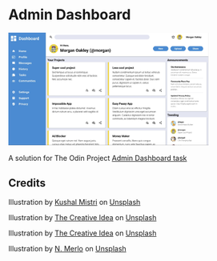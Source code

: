 # Admin Dashboard

<img src="screenshot.jpg" width="400"/>

A solution for The Odin Project [Admin Dashboard task](https://www.theodinproject.com/lessons/intermediate-html-and-css-admin-dashboard)

## Credits
Illustration by <a href="https://unsplash.com/@mistrigraphics?utm_content=creditCopyText&utm_medium=referral&utm_source=unsplash">Kushal Mistri</a> on <a href="https://unsplash.com/illustrations/a-cool-blue-cat-playing-a-guitar-Wu_WCJq1HvY?utm_content=creditCopyText&utm_medium=referral&utm_source=unsplash">Unsplash</a>

Illustration by <a href="https://unsplash.com/@thecreativeidea?utm_content=creditCopyText&utm_medium=referral&utm_source=unsplash">The Creative Idea</a> on <a href="https://unsplash.com/illustrations/a-brown-and-white-dog-sitting-down-with-its-tongue-out-ygsmi5ushr0?utm_content=creditCopyText&utm_medium=referral&utm_source=unsplash">Unsplash</a>

Illustration by <a href="https://unsplash.com/@thecreativeidea?utm_content=creditCopyText&utm_medium=referral&utm_source=unsplash">The Creative Idea</a> on <a href="https://unsplash.com/illustrations/a-cartoon-giraffe-standing-with-its-tongue-out-TLZ_OqgL5Iw?utm_content=creditCopyText&utm_medium=referral&utm_source=unsplash">Unsplash</a>

Illustration by <a href="https://unsplash.com/@merlo24?utm_content=creditCopyText&utm_medium=referral&utm_source=unsplash">N. Merlo</a> on <a href="https://unsplash.com/illustrations/a-happy-penguin-dances-on-an-ice-floe-jSrYIQntaOo?utm_content=creditCopyText&utm_medium=referral&utm_source=unsplash">Unsplash</a>